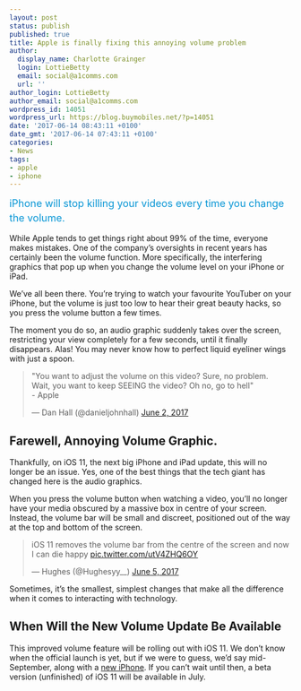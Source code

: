 ```yaml
---
layout: post
status: publish
published: true
title: Apple is finally fixing this annoying volume problem
author:
  display_name: Charlotte Grainger
  login: LottieBetty
  email: social@a1comms.com
  url: ''
author_login: LottieBetty
author_email: social@a1comms.com
wordpress_id: 14051
wordpress_url: https://blog.buymobiles.net/?p=14051
date: '2017-06-14 08:43:11 +0100'
date_gmt: '2017-06-14 07:43:11 +0100'
categories:
- News
tags:
- apple
- iphone
---
```

<p><span class="postStandFirst" style="color: #0896d5; line-height: 26px; font-size: 18px;">iPhone will stop killing your videos every time you change the volume.</span></p>
<p>While Apple tends to get things right about 99% of the time, everyone makes mistakes. One of the company&rsquo;s oversights in recent years has certainly been the volume function. More specifically, the interfering graphics that pop up when you change the volume level on your iPhone or iPad.</p>
<p>We&rsquo;ve all been there. You&rsquo;re trying to watch your favourite YouTuber on your iPhone, but the volume is just too low to hear their great beauty hacks, so you press the volume button a few times.</p>
<p>The moment you do so, an audio graphic suddenly takes over the screen, restricting your view completely for a few seconds, until it finally disappears. Alas! You may never know how to perfect liquid eyeliner wings with just a spoon.</p>
<blockquote class="twitter-tweet" data-lang="en">
<p dir="ltr" lang="en">"You want to adjust the volume on this video? Sure, no problem.<br />
Wait, you want to keep SEEING the video? Oh no, go to hell"<br />
- Apple</p>
<p>&mdash; Dan Hall (@danieljohnhall) <a href="https://twitter.com/danieljohnhall/status/870623386400997376">June 2, 2017</a></p></blockquote>
<p><script async src="//platform.twitter.com/widgets.js" charset="utf-8"></script></p>
<h2>Farewell, Annoying Volume Graphic.</h2>
<p>Thankfully, on iOS 11, the next big iPhone and iPad update, this will no longer be an issue. Yes, one of the best things that the tech giant has changed here is the audio graphics.</p>
<p>When you press the volume button when watching a video, you&rsquo;ll no longer have your media obscured by a massive box in centre of your screen. Instead, the volume bar will be small and discreet, positioned out of the way at the top and bottom of the screen.</p>
<blockquote class="twitter-tweet" data-lang="en">
<p dir="ltr" lang="en">iOS 11 removes the volume bar from the centre of the screen and now I can die happy <a href="https://t.co/utV4ZHQ6OY">pic.twitter.com/utV4ZHQ6OY</a></p>
<p>&mdash; Hughes (@Hughesyy__) <a href="https://twitter.com/Hughesyy__/status/871871636408020993">June 5, 2017</a></p></blockquote>
<p><script async src="//platform.twitter.com/widgets.js" charset="utf-8"></script></p>
<p>Sometimes, it&rsquo;s the smallest, simplest changes that make all the difference when it comes to interacting with technology.</p>
<h2>When Will the New Volume Update Be Available</h2>
<p>This improved volume feature will be rolling out with iOS 11. We don&rsquo;t know when the official launch is yet, but if we were to guess, we&rsquo;d say mid-September, along with a <a href="https://blog.buymobiles.net/features/iphone-8-rumours-and-release-date" target="_blank">new iPhone</a>. If you can&rsquo;t wait until then, a beta version (unfinished) of iOS 11 will be available in July.</p>
